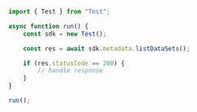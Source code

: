 <!-- Start SDK Example Usage [usage] -->
```typescript
import { Test } from "Test";

async function run() {
    const sdk = new Test();

    const res = await sdk.metadata.listDataSets();

    if (res.statusCode == 200) {
        // handle response
    }
}

run();

```
<!-- End SDK Example Usage [usage] -->